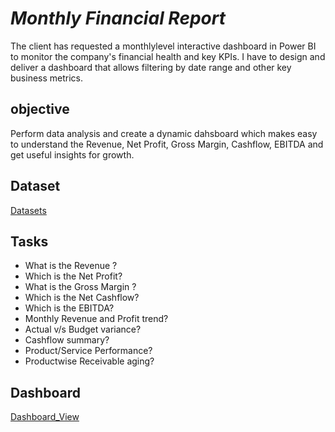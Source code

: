 # *Monthly Financial Report* 

The client has requested a monthlylevel interactive dashboard in Power BI to monitor the company's financial health and key KPIs. I have to design and deliver a dashboard that allows filtering by date range and other key business metrics. 

## objective

Perform data analysis and create a dynamic dahsboard which makes easy to understand the Revenue, Net Profit, Gross Margin, Cashflow, EBITDA and get useful insights for growth.  

## Dataset

[Datasets](https://github.com/Harshb2004/Monthly-Financial-Report/blob/master/Data%20Analyst%20-Case%20Study%20Data.xlsx)

## Tasks
   - What is the Revenue ?
   - Which is the Net Profit?
   - What is the Gross Margin ?
   - Which is the Net Cashflow?
   - Which is the EBITDA?
   - Monthly Revenue and Profit trend?
   - Actual v/s Budget variance?
   - Cashflow summary?
   - Product/Service Performance?
   - Productwise Receivable aging?

## Dashboard
[Dashboard_View](https://github.com/Harshb2004/Monthly-Financial-Report/blob/master/Monthly%20Financial%20Dashboard.pbix)




